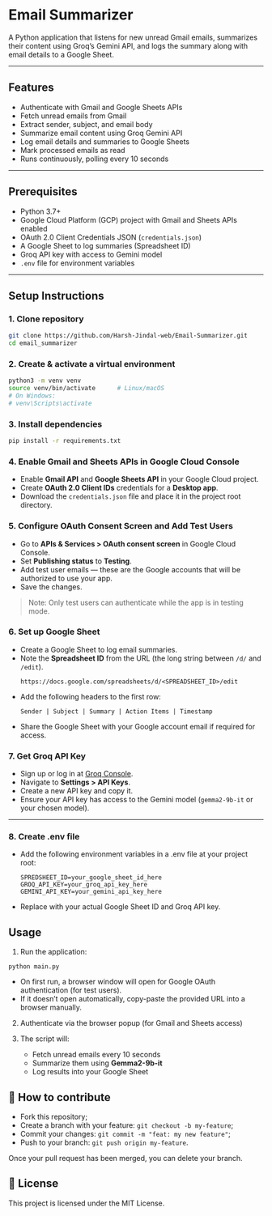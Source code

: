 # Email Summarizer

A Python application that listens for new unread Gmail emails, summarizes their content using Groq’s Gemini API, and logs the summary along with email details to a Google Sheet.

---

## Features

- Authenticate with Gmail and Google Sheets APIs  
- Fetch unread emails from Gmail  
- Extract sender, subject, and email body  
- Summarize email content using Groq Gemini API  
- Log email details and summaries to Google Sheets  
- Mark processed emails as read  
- Runs continuously, polling every 10 seconds  

---

## Prerequisites

- Python 3.7+  
- Google Cloud Platform (GCP) project with Gmail and Sheets APIs enabled  
- OAuth 2.0 Client Credentials JSON (`credentials.json`)  
- A Google Sheet to log summaries (Spreadsheet ID)  
- Groq API key with access to Gemini model  
- `.env` file for environment variables  

---

## Setup Instructions

### 1. Clone repository

```bash
git clone https://github.com/Harsh-Jindal-web/Email-Summarizer.git
cd email_summarizer
```

### 2. Create & activate a virtual environment

```bash
python3 -m venv venv
source venv/bin/activate      # Linux/macOS
# On Windows:
# venv\Scripts\activate
```

### 3. Install dependencies

```bash
pip install -r requirements.txt
```

### 4. Enable Gmail and Sheets APIs in Google Cloud Console

- Enable **Gmail API** and **Google Sheets API** in your Google Cloud project.  
- Create **OAuth 2.0 Client IDs** credentials for a **Desktop app**.  
- Download the `credentials.json` file and place it in the project root directory.  


### 5. Configure OAuth Consent Screen and Add Test Users

- Go to **APIs & Services > OAuth consent screen** in Google Cloud Console.  
- Set **Publishing status** to **Testing**.  
- Add test user emails — these are the Google accounts that will be authorized to use your app.  
- Save the changes.  

> Note: Only test users can authenticate while the app is in testing mode.


### 6. Set up Google Sheet

- Create a Google Sheet to log email summaries.  
- Note the **Spreadsheet ID** from the URL (the long string between `/d/` and `/edit`).  
    ```
    https://docs.google.com/spreadsheets/d/<SPREADSHEET_ID>/edit
    ```
- Add the following headers to the first row:
  ```
  Sender | Subject | Summary | Action Items | Timestamp
  ```
- Share the Google Sheet with your Google account email if required for access.  



### 7. Get Groq API Key

- Sign up or log in at [Groq Console](https://console.groq.com).  
- Navigate to **Settings > API Keys**.  
- Create a new API key and copy it.  
- Ensure your API key has access to the Gemini model (`gemma2-9b-it` or your chosen model).  

---

### 8. Create .env file

- Add the following environment variables in a .env file at your project root:
   ```
   SPREDSHEET_ID=your_google_sheet_id_here
   GROQ_API_KEY=your_groq_api_key_here
   GEMINI_API_KEY=your_gemini_api_key_here
   ```
- Replace with your actual Google Sheet ID and Groq API key.

## Usage

1. Run the application:
```
python main.py
```

- On first run, a browser window will open for Google OAuth authentication (for test users).
- If it doesn’t open automatically, copy-paste the provided URL into a browser manually.

2. Authenticate via the browser popup (for Gmail and Sheets access)

3. The script will:
   - Fetch unread emails every 10 seconds
   - Summarize them using **Gemma2-9b-it**
   - Log results into your Google Sheet

## 🤔 How to contribute

- Fork this repository;
- Create a branch with your feature: `git checkout -b my-feature`;
- Commit your changes: `git commit -m "feat: my new feature"`;
- Push to your branch: `git push origin my-feature`.

Once your pull request has been merged, you can delete your branch.

## 📜 License
This project is licensed under the MIT License.